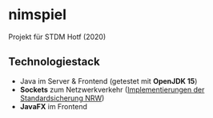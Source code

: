 # nimspiel

Projekt für STDM Hotf (2020)

## Technologiestack

- Java im Server & Frontend (getestet mit **OpenJDK 15**)
- **Sockets** zum Netzwerkverkehr ([Implementierungen der Standardsicherung NRW](https://www.schulentwicklung.nrw.de/lehrplaene/lehrplannavigator-s-ii/gymnasiale-oberstufe/informatik/hinweise-und-beispiele/hinweise-und-beispiele.html))
- **JavaFX** im Frontend
